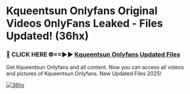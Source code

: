 # Kqueentsun Onlyfans Original Videos 0nlyFans Leaked - Files Updated! (36hx)

<h3>🔴 CLICK HERE 🌐==►► <a href="https://tinyurl.com/ehrbuxhb" rel="nofollow">Kqueentsun Onlyfans Updated Files</a></h3>

Get Kqueentsun Onlyfans and all content. Now you can access all videos and pictures of Kqueentsun Onlyfans. New Updated Files 2025!

[![36hx](https://i.imgur.com/lVYEuWS.gif)](https://tinyurl.com/ehrbuxhb)
